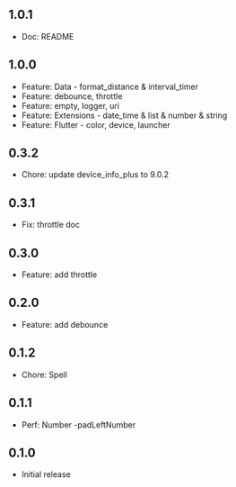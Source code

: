 ## 1.0.1

- Doc: README

## 1.0.0

- Feature: Data - format_distance & interval_timer
- Feature: debounce, throttle
- Feature: empty, logger, uri
- Feature: Extensions - date_time & list & number & string
- Feature: Flutter - color, device, launcher

## 0.3.2

- Chore: update device_info_plus to 9.0.2

## 0.3.1

- Fix: throttle doc

## 0.3.0

- Feature: add throttle

## 0.2.0

- Feature: add debounce

## 0.1.2

- Chore: Spell

## 0.1.1

- Perf: Number -padLeftNumber

## 0.1.0

- Initial release
